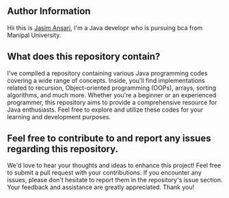 ## Author Information

Hii this is [Jasim Ansari](https://www.linkedin.com/in/jasim-ansari23/), I'm a Java developr who is pursuing bca from Manipal University.

## What does this repository contain?

I've compiled a repository containing various Java programming codes covering a wide range of concepts. Inside, you'll find implementations related to recursion, Object-oriented programming (OOPs), arrays, sorting algorithms, and much more. Whether you're a beginner or an experienced programmer, this repository aims to provide a comprehensive resource for Java enthusiasts. Feel free to explore and utilize these codes for your learning and development purposes.

## Feel free to contribute to and report any issues regarding this repository.

We'd love to hear your thoughts and ideas to enhance this project! Feel free to submit a pull request with your contributions. If you encounter any issues, please don't hesitate to report them in the repository's issue section. Your feedback and assistance are greatly appreciated. Thank you!
